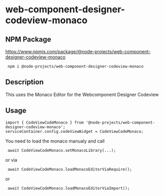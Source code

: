 # web-component-designer-codeview-monaco

## NPM Package

https://www.npmjs.com/package/@node-projects/web-component-designer-codeview-monaco

     npm i @node-projects/web-component-designer-codeview-monaco

## Description

This uses the Monaco Editor for the Webcomponent Designer Codeview

## Usage

    import { CodeViewCodeMonaco } from '@node-projects/web-component-designer-codeview-monaco';
    serviceContainer.config.codeViewWidget = CodeViewCodeMonaco;

You need to load the monaco manualy and call

     await CodeViewCodeMonaco.setMonacoLibrary(...); 
     
or via

     await CodeViewCodeMonaco.loadMonacoEditorViaRequire(); 

or

     await CodeViewCodeMonaco.loadMonacoEditorViaImport();